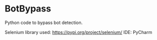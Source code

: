 # BotBypass

Python code to bypass bot detection.

Selenium library used: https://pypi.org/project/selenium/
IDE: PyCharm
